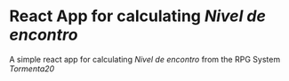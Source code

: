 # React App for calculating _Nivel de encontro_
A simple react app for calculating _Nivel de encontro_ from the RPG System _Tormenta20_
